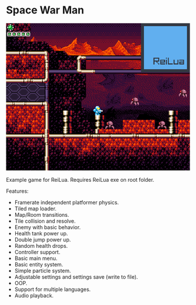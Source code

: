 # Space War Man

![Image](image.png)

Example game for ReiLua. Requires ReiLua exe on root folder.

Features:
* Framerate independent platformer physics.
* Tiled map loader.
* Map/Room transitions.
* Tile collision and resolve.
* Enemy with basic behavior.
* Health tank power up.
* Double jump power up.
* Random health drops.
* Controller support.
* Basic main menu.
* Basic entity system.
* Simple particle system.
* Adjustable settings and settings save (write to file).
* OOP.
* Support for multiple languages.
* Audio playback.
